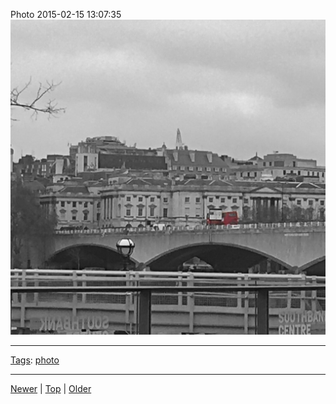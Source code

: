 <!--
title: Photo 2015-02-15 13
date: 2020-06-28T14:55:35.476Z
tags: photo
-->








Photo 2015-02-15 13:07:35
![](111072547477-0.jpg)

<!--BOTTOM-POST-NAVIGATION-->
---

[Tags](tags.md): [photo](tag-photo.md)

---

[Newer](110554854782.md) | [Top](index.md) | [Older](111077489147.md)